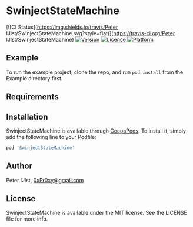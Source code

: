# SwinjectStateMachine

[![CI Status](https://img.shields.io/travis/Peter IJlst/SwinjectStateMachine.svg?style=flat)](https://travis-ci.org/Peter IJlst/SwinjectStateMachine)
[![Version](https://img.shields.io/cocoapods/v/SwinjectStateMachine.svg?style=flat)](https://cocoapods.org/pods/SwinjectStateMachine)
[![License](https://img.shields.io/cocoapods/l/SwinjectStateMachine.svg?style=flat)](https://cocoapods.org/pods/SwinjectStateMachine)
[![Platform](https://img.shields.io/cocoapods/p/SwinjectStateMachine.svg?style=flat)](https://cocoapods.org/pods/SwinjectStateMachine)

## Example

To run the example project, clone the repo, and run `pod install` from the Example directory first.

## Requirements

## Installation

SwinjectStateMachine is available through [CocoaPods](https://cocoapods.org). To install
it, simply add the following line to your Podfile:

```ruby
pod 'SwinjectStateMachine'
```

## Author

Peter IJlst, 0xPr0xy@gmail.com

## License

SwinjectStateMachine is available under the MIT license. See the LICENSE file for more info.
